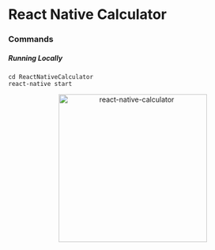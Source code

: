 # React Native Calculator

### Commands

##### Running Locally

```
cd ReactNativeCalculator
react-native start
```

<p align="center">
    <img alt="react-native-calculator" src="/Users/oladayoogundipe/ReactNativeCalculator/img/Simulator-Calculator.png" width="300">

</p>

